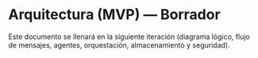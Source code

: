 # Arquitectura (MVP) — Borrador

Este documento se llenará en la siguiente iteración (diagrama lógico, flujo de mensajes, agentes, orquestación, almacenamiento y seguridad).
